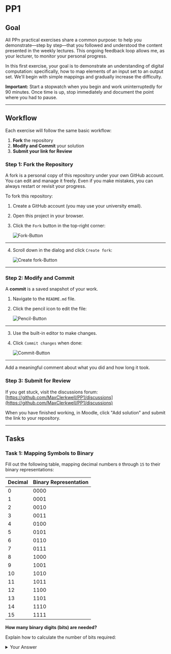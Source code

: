# PP1

## Goal
All PPn practical exercises share a common purpose: to help you demonstrate—step by step—that you followed and understood the content presented in the weekly lectures. This ongoing feedback loop allows me, as your lecturer, to monitor your personal progress.

In this first exercise, your goal is to demonstrate an understanding of digital computation: specifically, how to map elements of an input set to an output set. We'll begin with simple mappings and gradually increase the difficulty.

**Important:** Start a stopwatch when you begin and work uninterruptedly for 90 minutes. Once time is up, stop immediately and document the point where you had to pause.

---

## Workflow
Each exercise will follow the same basic workflow:

1. **Fork** the repository
2. **Modify and Commit** your solution
3. **Submit your link for Review**

### Step 1: Fork the Repository
A fork is a personal copy of this repository under your own GitHub account. You can edit and manage it freely. Even if you make mistakes, you can always restart or revisit your progress.

To fork this repository:

1. Create a GitHub account (you may use your university email).
2. Open this project in your browser.
3. Click the `Fork` button in the top-right corner:

   ![Fork-Button](./assets/fork.png)

---

4. Scroll down in the dialog and click `Create fork`:

   ![Create fork-Button](./assets/create_fork.png)

---

### Step 2: Modify and Commit
A **commit** is a saved snapshot of your work.

1. Navigate to the `README.md` file.
2. Click the pencil icon to edit the file:

   ![Pencil-Button](./assets/pencil.png)

---

3. Use the built-in editor to make changes.
4. Click `Commit changes` when done:

   ![Commit-Button](./assets/commit_button.png)

---

Add a meaningful comment about what you did and how long it took.

### Step 3: Submit for Review
If you get stuck, visit the discussions forum:
[https://github.com/MaxClerkwell/PP1/discussions](https://github.com/MaxClerkwell/PP1/discussions)

When you have finished working, in Moodle, click "Add solution" and submit the link to your repository.

---

## Tasks

### Task 1: Mapping Symbols to Binary
Fill out the following table, mapping decimal numbers `0` through `15` to their binary representations:

| Decimal | Binary Representation |
|---------|------------------------|
| 0       | 0000                   |
| 1       | 0001                   |
| 2       | 0010                   |
| 3       | 0011                   |
| 4       | 0100                   |
| 5       | 0101                   |
| 6       | 0110                   |
| 7       | 0111                   |
| 8       | 1000                   |
| 9       | 1001                   |
| 10      | 1010                   |
| 11      | 1011                   |
| 12      | 1100                   |
| 13      | 1101                   |
| 14      | 1110                   |
| 15      | 1111                   |

**How many binary digits (bits) are needed?**

Explain how to calculate the number of bits required:
<details>
<summary>Your Answer</summary>
Four binary digits are needed to display 15 different numbers. Every number can be calculated using the division method with remainder. Each number can be divided by 2 with a remainder. The new number has a remainder of either 1 or 0. After completing the division table, it can be read from the bottom to the top. 
For example: 14
14 ÷ 2 = 7 R 0
7 ÷ 2 = 3 R 1
3 ÷ 2 = 1 R 1
1 ÷ 2 = 0 R 1
14 in decimal is the same as 1110 in binary

---

### Task 2: Mapping Binary to Binary
Digital processors implement **logical functions** using **logic gates** like NAND, AND, OR, etc.
These functions map binary input sets (voltages) to binary outputs.

Refer to the truth table of a 1-bit full adder:

| C<sub>in</sub> | B | A | Sum (S) | C<sub>out</sub> |
|--------------|---|---|---------|-----------------|
| 0            | 0 | 0 | 0       | 0               |
| 0            | 0 | 1 | 1       | 0               |
| 0            | 1 | 0 | 1       | 0               |
| 0            | 1 | 1 | 0       | 1               |
| 1            | 0 | 0 | 1       | 0               |
| 1            | 0 | 1 | 0       | 1               |
| 1            | 1 | 0 | 0       | 1               |
| 1            | 1 | 1 | 1       | 1               |

> Simulate this adder using NAND gates:
[Full Adder NAND CircuitVerse Project](https://circuitverse.org/users/305021/projects/full-adder-nand-990621f6-993b-4676-a1b5-2a31aae451ce)

#### Your Task
Create a truth table for a **2-bit adder** without carry-in. What are the possible inputs and outputs?


| B1 | B2 | A1 | A2 |  Sum 1 (S1) |  Sum 2 (S2) | C<sub>out</sub> |
|----|----|----|----|-------------|-------------|-----------------|
| 0  | 0  | 0  | 0  |     0       |     0       |        0        |
| 0  | 0  | 0  | 1  |     0       |     1       |        0        |
| 0  | 0  | 1  | 0  |     0       |     1       |        0        |
| 0  | 0  | 1  | 1  |     0       |     0       |        0        |
| 0  | 1  | 0  | 0  |     1       |     0       |        0        |
| 0  | 1  | 0  | 1  |     1       |     1       |        0        |
| 0  | 1  | 1  | 0  |     1       |     1       |        0        |
| 0  | 1  | 1  | 1  |     1       |     0       |        1        |
| 1  | 0  | 0  | 0  |     1       |     0       |        0        |
| 1  | 0  | 0  | 1  |     1       |     1       |        0        |
| 1  | 0  | 1  | 0  |     1       |     1       |        0        |
| 1  | 0  | 1  | 1  |     1       |     0       |        1        |
| 1  | 1  | 0  | 0  |     0       |     0       |        0        |
| 1  | 1  | 0  | 1  |     0       |     1       |        1        |
| 1  | 1  | 1  | 0  |     0       |     1       |        1        |
| 1  | 1  | 1  | 1  |     0       |     0       |        1        |
---

### Task 3: Boolean Equations via Karnaugh Maps
Use the [K-Map method](https://github.com/STEMgraph/4b957490-badf-4264-b9f2-1b5aa370f36e) to derive Boolean equations for each output bit in your 2-bit adder.

1. Fill out Karnaugh Maps
2. Write down an equation for each cell marked `1`
3. Combine them using OR gates
4. Minimize the equations

<details>
<summary>The final functions</summary>

Q<sub>0</sub> = .......

Q<sub>1</sub> = .......

C<sub>out</sub> = .......

</details>

---

### Task 4: Circuit Implementation
Using your Boolean equations, build a logic network in [CircuitVerse](https://circuitverse.org) that implements at least one bit of the adder.

<details>
<summary>Your solution</summary>
A share link to your solution goes here: <a href=".................">Link!</a>
</details>

---

**Remember:** Stop working after 90 minutes and record where you stopped!

